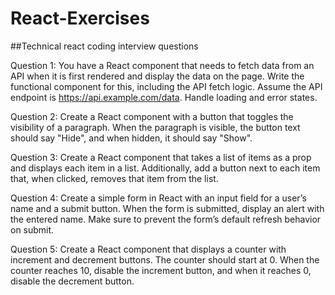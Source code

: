 # React-Exercises

##Technical react coding interview questions

Question 1:
You have a React component that needs to fetch data from an API when it is first rendered and display the data on the page. Write the functional component for this, including the API fetch logic. Assume the API endpoint is https://api.example.com/data. Handle loading and error states.

Question 2:
Create a React component with a button that toggles the visibility of a paragraph. When the paragraph is visible, the button text should say "Hide", and when hidden, it should say "Show".

Question 3:
Create a React component that takes a list of items as a prop and displays each item in a list. Additionally, add a button next to each item that, when clicked, removes that item from the list.

Question 4:
Create a simple form in React with an input field for a user’s name and a submit button. When the form is submitted, display an alert with the entered name. Make sure to prevent the form’s default refresh behavior on submit.

Question 5:
Create a React component that displays a counter with increment and decrement buttons. The counter should start at 0. When the counter reaches 10, disable the increment button, and when it reaches 0, disable the decrement button.
